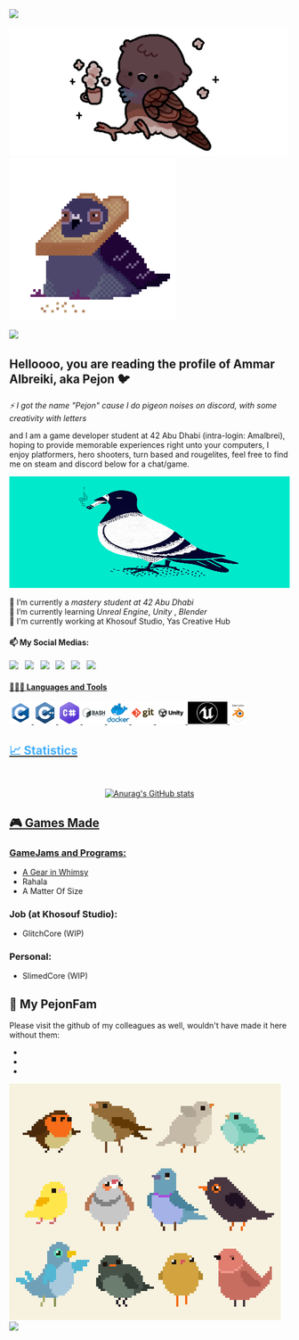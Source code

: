 <a href="https://google.com">
  <img src=https://capsule-render.vercel.app/api?type=waving&color=553721&fontColor=808080&text=Welcome!&fontAlign=81&fontAlignY=30&desc=Click%20here%20for%20my%20portfolio%20(Inactive)&descAlign=81&descAlignY=55&animation=twinkling&stroke=FFD700>
</a>
<p float="left">
  <img src="gifs/Pejon.gif" width = "500"/>
  <img src="gifs/bread-pigeon-sticker.gif" width = "300"/> 
</p>

![](https://komarev.com/ghpvc/?username=APejon&color=553721&style=plastic&abbreviated=true)

## Helloooo, you are reading the profile of Ammar Albreiki, aka Pejon 🐦
*⚡ I got the name "Pejon" cause I do pigeon noises on discord, with some creativity with letters*

and I am a game developer student at 42 Abu Dhabi (intra-login: Amalbrei), hoping to provide memorable experiences right unto your computers, I enjoy platformers, hero shooters, turn based and rougelites, feel free to find me on steam and discord below for a chat/game.

<img src="gifs/SmokedPigeon.gif" width = 1000 height = 200>  

🔭 I’m currently a *mastery student at 42 Abu Dhabi*  
🌱 I’m currently learning *Unreal Engine*, *Unity* , *Blender*  
💼 I'm currently working at Khosouf Studio, Yas Creative Hub
#### 📫 My Social Medias: <br />

[<img src="https://upload.wikimedia.org/wikipedia/commons/8/83/Steam_icon_logo.svg" width="3.5%"/>](https://steamcommunity.com/profiles/76561198071843286)  &nbsp; [<img src="https://github.com/sciencepal/sciencepal/blob/master/assets/discord-round.svg" width="3.5%"/>](https://discordapp.com/users/113363487866007552)  &nbsp; [<img src="https://img.icons8.com/color/48/000000/youtube.png" width="3.5%"/>](****)  &nbsp; [<img src="https://img.icons8.com/color/48/000000/linkedin.png" width="3.5%"/>](https://linkedin.com/in/ammar-albreiki-pejon)  &nbsp; [<img src="https://img.icons8.com/fluent/48/000000/instagram-new.png" width="3.5%"/>](https://www.instagram.com/aapejon/) &nbsp; <a href="mailto:pejonmail@gmail.com"> <img src="https://img.icons8.com/fluent/48/000000/gmail.png" width="3.5%"/>  

#### 👨🏻‍💻 Languages and Tools <br />
<code><img height="40" src="https://raw.githubusercontent.com/github/explore/80688e429a7d4ef2fca1e82350fe8e3517d3494d/topics/c/c.png"></code>
<code><img height="40" src="https://raw.githubusercontent.com/github/explore/80688e429a7d4ef2fca1e82350fe8e3517d3494d/topics/cpp/cpp.png"></code>
<code><img height="40" src="https://raw.githubusercontent.com/github/explore/80688e429a7d4ef2fca1e82350fe8e3517d3494d/topics/csharp/csharp.png"></code>
<code><img height="40" src="https://raw.githubusercontent.com/github/explore/80688e429a7d4ef2fca1e82350fe8e3517d3494d/topics/bash/bash.png"></code>
<code><img height="40" src="https://raw.githubusercontent.com/github/explore/80688e429a7d4ef2fca1e82350fe8e3517d3494d/topics/docker/docker.png"></code>
<code><img height="40" src="https://raw.githubusercontent.com/github/explore/80688e429a7d4ef2fca1e82350fe8e3517d3494d/topics/git/git.png"></code>
<code><img height="40" src="pictures/Unity.jpeg"></code>
<code><img height="40" src="pictures/UnrealEngine.jpeg"></code>
<code><img height="40" src="pictures/Blender.png"></code>  

<h2 style="color: #44AEFB">📈 Statistics</h2>
<br>

<div align="center">

![Anurag's GitHub stats](https://github-readme-stats.vercel.app/api?username=apejon&show_icons=true&theme=gruvbox&card_width=490px&line_height=33)

</div>

## 🎮 Games Made <br />

### GameJams and Programs: <br />
- [A Gear in Whimsy](https://github.com/APejon/A-Gear-in-Whimsy)
- Rahala
- A Matter Of Size
### Job (at Khosouf Studio):
- GlitchCore (WIP)
### Personal:
- SlimedCore (WIP)

## 🐤 My PejonFam <br />

Please visit the github of my colleagues as well, wouldn't have made it here without them:  

  +
  +
  +
  
<img src="gifs/PigeonFam.gif">  

<a>
<img src=https://capsule-render.vercel.app/api?type=waving&section=footer&color=553721&fontColor=808080&text=%20Your%20attention%20is%20appreciated&fontAlign=50&fontAlignY=30&animation=twinkling&stroke=FFD700&fontSize=40>
</a>
<!--
**APejon/APejon** is a ✨ _special_ ✨ repository because its `README.md` (this file) appears on your GitHub profile.

Here are some ideas to get you started:

- 🔭 I’m currently working on ...
- 🌱 I’m currently learning ...
- 👯 I’m looking to collaborate on ...
- 🤔 I’m looking for help with ...
- 💬 Ask me about ...
- 📫 How to reach me: ...
- 😄 Pronouns: ...
- ⚡ Fun fact: ...
-->
